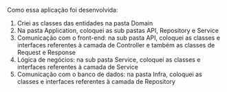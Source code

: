 Como essa aplicação foi desenvolvida:

1) Criei as classes das entidades na pasta Domain
2) Na pasta Application, coloquei as sub pastas API, Repository e Service
3) Comunicação com o front-end: na sub pasta API, coloquei as classes e interfaces referentes à camada de Controller e também as classes de Request e Response
4) Lógica de negócios: na sub pasta Service, coloquei as classes e interfaces referentes à camada de Service
5) Comunicação com o banco de dados: na pasta Infra, coloquei as classes e interfaces referentes à camada de Repository
